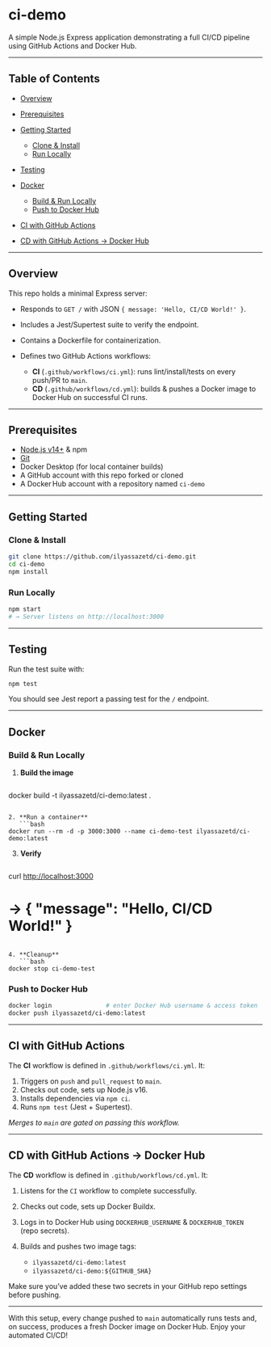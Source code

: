 # ci-demo

A simple Node.js Express application demonstrating a full CI/CD pipeline using GitHub Actions and Docker Hub.

---

## Table of Contents

* [Overview](#overview)
* [Prerequisites](#prerequisites)
* [Getting Started](#getting-started)

  * [Clone & Install](#clone--install)
  * [Run Locally](#run-locally)
* [Testing](#testing)
* [Docker](#docker)

  * [Build & Run Locally](#build--run-locally)
  * [Push to Docker Hub](#push-to-docker-hub)
* [CI with GitHub Actions](#ci-with-github-actions)
* [CD with GitHub Actions → Docker Hub](#cd-with-github-actions--docker-hub)

---

## Overview

This repo holds a minimal Express server:

* Responds to `GET /` with JSON `{ message: 'Hello, CI/CD World!' }`.
* Includes a Jest/Supertest suite to verify the endpoint.
* Contains a Dockerfile for containerization.
* Defines two GitHub Actions workflows:

  * **CI** (`.github/workflows/ci.yml`): runs lint/install/tests on every push/PR to `main`.
  * **CD** (`.github/workflows/cd.yml`): builds & pushes a Docker image to Docker Hub on successful CI runs.

---

## Prerequisites

* [Node.js v14+](https://nodejs.org/) & npm
* [Git](https://git-scm.com/)
* Docker Desktop (for local container builds)
* A GitHub account with this repo forked or cloned
* A Docker Hub account with a repository named `ci-demo`

---

## Getting Started

### Clone & Install

```bash
git clone https://github.com/ilyassazetd/ci-demo.git
cd ci-demo
npm install
```

### Run Locally

```bash
npm start
# → Server listens on http://localhost:3000
```

---

## Testing

Run the test suite with:

```bash
npm test
```

You should see Jest report a passing test for the `/` endpoint.

---

## Docker

### Build & Run Locally

1. **Build the image**

   ```bash
   ```

docker build -t ilyassazetd/ci-demo\:latest .

````

2. **Run a container**  
   ```bash
docker run --rm -d -p 3000:3000 --name ci-demo-test ilyassazetd/ci-demo:latest
````

3. **Verify**

   ```bash
   ```

curl [http://localhost:3000](http://localhost:3000)

# → { "message": "Hello, CI/CD World!" }

````

4. **Cleanup**  
   ```bash
docker stop ci-demo-test
````

### Push to Docker Hub

```bash
docker login               # enter Docker Hub username & access token
docker push ilyassazetd/ci-demo:latest
```

---

## CI with GitHub Actions

The **CI** workflow is defined in `.github/workflows/ci.yml`. It:

1. Triggers on `push` and `pull_request` to `main`.
2. Checks out code, sets up Node.js v16.
3. Installs dependencies via `npm ci`.
4. Runs `npm test` (Jest + Supertest).

*Merges to `main` are gated on passing this workflow.*

---

## CD with GitHub Actions → Docker Hub

The **CD** workflow is defined in `.github/workflows/cd.yml`. It:

1. Listens for the `CI` workflow to complete successfully.
2. Checks out code, sets up Docker Buildx.
3. Logs in to Docker Hub using `DOCKERHUB_USERNAME` & `DOCKERHUB_TOKEN` (repo secrets).
4. Builds and pushes two image tags:

   * `ilyassazetd/ci-demo:latest`
   * `ilyassazetd/ci-demo:${GITHUB_SHA}`

Make sure you’ve added these two secrets in your GitHub repo settings before pushing.

---

With this setup, every change pushed to `main` automatically runs tests and, on success, produces a fresh Docker image on Docker Hub. Enjoy your automated CI/CD!
